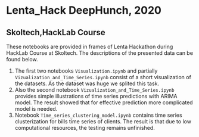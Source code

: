 # Lenta_Hack DeepHunch, 2020
## Skoltech,HackLab Course

These notebooks are provided in frames of Lenta Hackathon during HackLab Course at Skoltech. The descriptions of the presented data can be found below.

1. The first two notebooks ```Visualization.ipynb``` and partially ```Vizualization_and_Time_Series.ipynb``` consist of a short visualization of the datasets. As the dataset was huge we splited this task.
2. Also the second notebook ```Vizualization_and_Time_Series.ipynb``` provides simple illustrations of time series predictions with ARIMA model. The result showed that for effective prediction more complicated model is needed.
3. Notebook ```Time_series_clustering_model.ipynb``` contains time series clusterization for bills time series of clients. The result is that due to low computational resources, the testing remains unfinished.

